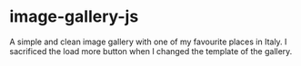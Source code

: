 # image-gallery-js

A simple and clean image gallery with one of my favourite places in Italy.
I sacrificed the load more button when I changed the template of the gallery.

